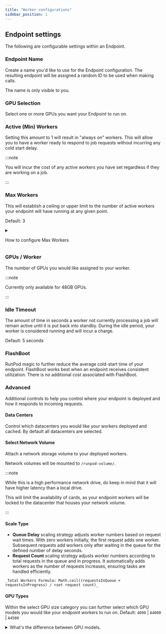 ```yaml
---
title: "Worker configurations"
sidebar_position: 1
---
```



## Endpoint settings

The following are configurable settings within an Endpoint.

### Endpoint Name

Create a name you'd like to use for the Endpoint configuration.
The resulting endpoint will be assigned a random ID to be used when making calls.

The name is only visible to you.

### GPU Selection

Select one or more GPUs you want your Endpoint to run on.

### Active (Min) Workers

Setting this amount to 1 will result in "always on" workers.
This will allow you to have a worker ready to respond to job requests without incurring any cold start delay.

:::note

You will incur the cost of any active workers you have set regardless if they are working on a job.

:::

### Max Workers

This will establish a ceiling or upper limit to the number of active workers your endpoint will have running at any given point.

Default: 3

<details>
<summary>

How to configure Max Workers

</summary>
You can also configure a max worker count. This is the top limit of what RunPod will attempt to auto-scale for you. Use this to cap your concurrent request count and also limit your cost ceiling.

:::note
We currently base your caching coefficient by this number, so an endpoint with higher max worker count will also receive a higher priority when caching workers.

This is partially why we limit new accounts to a relatively low max concurrency at the account level. If you want to get this number raised, you generally will need to have a higher history of spending, or commit to a relatively high spend per month.

You should generally aim to set your max worker count to be 20% higher than you expect your max concurrency to be.

:::

</details>

### GPUs / Worker

The number of GPUs you would like assigned to your worker.

:::note

Currently only available for 48GB GPUs.

:::

### Idle Timeout

The amount of time in seconds a worker not currently processing a job will remain active until it is put back into standby.
During the idle period, your worker is considered running and will incur a charge.

Default: 5 seconds

### FlashBoot

RunPod magic to further reduce the average cold-start time of your endpoint.
FlashBoot works best when an endpoint receives consistent utilization.
There is no additional cost associated with FlashBoot.

### Advanced

Additional controls to help you control where your endpoint is deployed and how it responds to incoming requests.

#### Data Centers

Control which datacenters you would like your workers deployed and cached.
By default all datacenters are selected.

#### Select Network Volume

Attach a network storage volume to your deployed workers.

Network volumes will be mounted to `/runpod-volume/`.

:::note

While this is a high performance network drive, do keep in mind that it will have higher latency than a local drive.

This will limit the availability of cards, as your endpoint workers will be locked to the datacenter that houses your network volume.

:::

#### Scale Type

- **Queue Delay** scaling strategy adjusts worker numbers based on request wait times. With zero workers initially, the first request adds one worker. Subsequent requests add workers only after waiting in the queue for the defined number of delay seconds.
- **Request Count** scaling strategy adjusts worker numbers according to total requests in the queue and in progress. It automatically adds workers as the number of requests increases, ensuring tasks are handled efficiently.

```text
_Total Workers Formula: Math.ceil((requestsInQueue + requestsInProgress) / <set request count)_
```

#### GPU Types

Within the select GPU size category you can further select which GPU models you would like your endpoint workers to run on.
Default: `4090` | `A4000` | `A4500`

<details>
<summary>
What's the difference between GPU models.
</summary>
A100s are about 2-3x faster than A5000s and also allow double the VRAM with very high bandwidth throughout. 3090s and A5000s are 1.5-2x faster than A4000s. Sometimes, it may make more sense to use 24 GB even if you don't need it compared to 16 GB due to faster response times. Depending on the nature of the task, it's also possible that execution speeds may be bottlenecked and not significantly improved simply by using a higher-end card. Do your own calculations and experimentation to determine out what's most cost-effective for your workload and task type.

Want access to different flavors? [Let us know](https://www.runpod.io/contact) and we can look at expanding our offerings!

</details>
